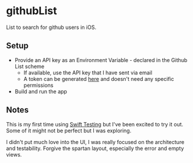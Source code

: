 # githubList
List to search for github users in iOS.

## Setup
- Provide an API key as an Environment Variable - declared in the Github List scheme
    - If available, use the API key that I have sent via email
    - A token can be generated [here](https://github.com/settings/tokens) and doesn't need any specific permissions
- Build and run the app

## Notes
This is my first time using [Swift Testing](https://developer.apple.com/xcode/swift-testing/) but I've been excited to try it out. Some of it might not be perfect but I was exploring.

I didn't put much love into the UI, I was really focused on the architecture and testability. Forgive the spartan layout, especially the error and empty views.